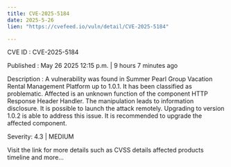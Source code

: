 ```yaml
---
title: CVE-2025-5184
date: 2025-5-26
lien: "https://cvefeed.io/vuln/detail/CVE-2025-5184"

---
```


CVE ID : CVE-2025-5184

Published :  May 26
2025
12:15 p.m. | 9 hours
7 minutes ago

Description : A vulnerability was found in Summer Pearl Group Vacation Rental Management Platform up to 1.0.1. It has been classified as problematic. Affected is an unknown function of the component HTTP Response Header Handler. The manipulation leads to information disclosure. It is possible to launch the attack remotely. Upgrading to version 1.0.2 is able to address this issue. It is recommended to upgrade the affected component.

Severity: 4.3 | MEDIUM

Visit the link for more details
such as CVSS details
affected products
timeline
and more...
